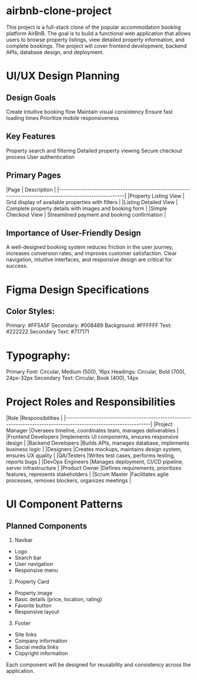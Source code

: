 # airbnb-clone-project
This project is a full-stack clone of the popular accommodation booking platform AirBnB. The goal is to build a functional web application that allows users to browse property listings, view detailed property information, and complete bookings. The project will cover frontend development, backend APIs, database design, and deployment.

# UI/UX Design Planning
## Design Goals
Create intuitive booking flow
Maintain visual consistency
Ensure fast loading times
Prioritize mobile responsiveness

## Key Features
Property search and filtering
Detailed property viewing
Secure checkout process
User authentication

## Primary Pages

|Page	                                         | Description                                              |
|---------------------------------------------------------------------------------------------------------|
|Property Listing View	                       |   Grid display of available properties with filters      |
|Listing Detailed View	                       |   Complete property details with images and booking form |
|Simple Checkout View	                         | Streamlined payment and booking confirmation             |

## Importance of User-Friendly Design
A well-designed booking system reduces friction in the user journey, increases conversion rates, and improves customer satisfaction. Clear navigation, intuitive interfaces, and responsive design are critical for success.

# Figma Design Specifications
## Color Styles:
Primary: #FF5A5F
Secondary: #008489
Background: #FFFFFF
Text: #222222
Secondary Text: #717171

# Typography:
Primary Font: Circular, Medium (500), 16px
Headings: Circular, Bold (700), 24px-32px
Secondary Text: Circular, Book (400), 14px

# Project Roles and Responsibilities
|Role	                                        |Responsibilities                                                    |
|------------------------------------------------------------------------------------------------------------------|
|Project Manager	                            |Oversees timeline, coordinates team, manages deliverables           |
|Frontend Developers	                        |Implements UI components, ensures responsive design                 |
|Backend Developers	                          |Builds APIs, manages database, implements business logic            |
|Designers	                                  |Creates mockups, maintains design system, ensures UX quality        |
|QA/Testers	                                  |Writes test cases, performs testing, reports bugs                   |
|DevOps Engineers	                            |Manages deployment, CI/CD pipeline, server infrastructure           |
|Product Owner	                              |Defines requirements, prioritizes features, represents stakeholders |
|Scrum Master	                                |Facilitates agile processes, removes blockers, organizes meetings   |

# UI Component Patterns
## Planned Components
1. Navbar
- Logo
- Search bar
- User navigation
- Responsive menu
2. Property Card
- Property image
- Basic details (price, location, rating)
- Favorite button
- Responsive layout
3. Footer
- Site links
- Company information
- Social media links
- Copyright information
  
Each component will be designed for reusability and consistency across the application.
